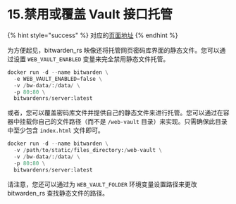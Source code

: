 # 15.禁用或覆盖 Vault 接口托管

{% hint style="success" %}
对应的[页面地址](https://github.com/dani-garcia/bitwarden_rs/wiki/Disabling-or-overriding-the-Vault-interface-hosting)
{% endhint %}

为方便起见，bitwarden\_rs 映像还将托管网页密码库界面的静态文件。您可以通过设置 `WEB_VAULT_ENABLED` 变量来完全禁用静态文件托管。

```python
docker run -d --name bitwarden \
  -e WEB_VAULT_ENABLED=false \
  -v /bw-data/:/data/ \
  -p 80:80 \
  bitwardenrs/server:latest
```

或者，您可以覆盖密码库文件并提供自己的静态文件来进行托管。您可以通过在容器中挂载你自己的文件路径（而不是 `/web-vault` 目录）来实现。只需确保此目录中至少包含 `index.html` 文件即可。

```python
docker run -d --name bitwarden \
  -v /path/to/static/files_directory:/web-vault \
  -v /bw-data/:/data/ \
  -p 80:80 \
  bitwardenrs/server:latest
```

请注意，您还可以通过为 `WEB_VAULT_FOLDER` 环境变量设置路径来更改 bitwarden\_rs 查找静态文件的路径。  


